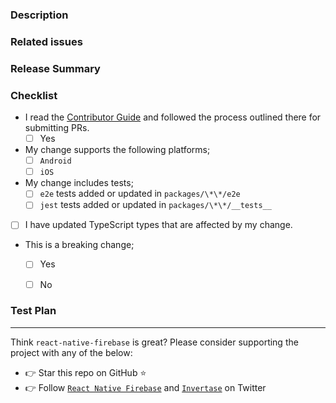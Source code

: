 ### Description

<!-- Thanks for submitting a pull request! Please provide enough information so that others can review your pull request properly. -->
<!-- Explain the **motivation** for making this change e.g. what existing problem does the pull request solve? -->

### Related issues

<!-- If this PR fixes an issue, include "Fixes #issueNumber" to automatically close the issue when the PR is merged. -->

### Release Summary

<!-- An optional description that you want to appear on the generated changelog -->

### Checklist

- I read the [Contributor Guide](../CONTRIBUTING.md) and followed the process outlined there for submitting PRs.
  - [ ] Yes
- My change supports the following platforms;
  - [ ] `Android`
  - [ ] `iOS`
- My change includes tests;
  - [ ] `e2e` tests added or updated in `packages/\*\*/e2e`
  - [ ] `jest` tests added or updated in `packages/\*\*/__tests__`
- [ ] I have updated TypeScript types that are affected by my change.
- This is a breaking change;
  - [ ] Yes
  - [ ] No



### Test Plan

<!-- Demonstrate the code you've added is solid, e.g. test logs or screenshots. -->

---

Think `react-native-firebase` is great? Please consider supporting the project with any of the below:

- 👉 Star this repo on GitHub ⭐️
- 👉 Follow [`React Native Firebase`](https://twitter.com/rnfirebase) and [`Invertase`](https://twitter.com/invertaseio) on Twitter
